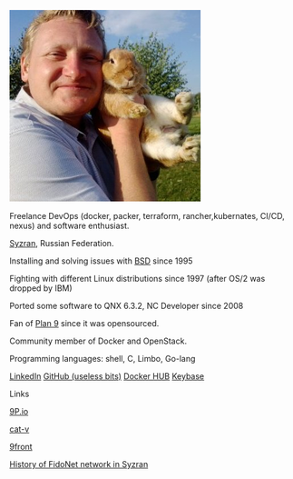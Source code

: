 ![photo](30d4538.jpg)


Freelance DevOps (docker, packer, terraform, rancher,kubernates, CI/CD, nexus) and software enthusiast.

[Syzran](https://yandex.ru/maps/-/CBFu6IGLGD), Russian Federation.

Installing and solving issues with [BSD](http://www.bsd.org) since 1995

Fighting  with different Linux distributions since 1997 (after OS/2 was dropped by IBM)

Ported some software to QNX 6.3.2, NC Developer since 2008

Fan of [Plan 9](http://plan9.bell-labs.com) since it was opensourced.

Community member of Docker and OpenStack.

Programming languages: shell, C, Limbo, Go-lang

[LinkedIn](https://www.linkedin.com/in/zhilkinsergey/)
[GitHub (useless bits)](https://github.com/szhilkin)
[Docker HUB](https://hub.docker.com/u/szhilkin/)
[Keybase](https://szhilkin.keybase.pub/)

Links

[9P.io](http://9p.io)

[cat-v](http://cat-v.org)

[9front](http://9front.org)

[History of FidoNet network in Syzran](http://fido7.syzran.ru/)
